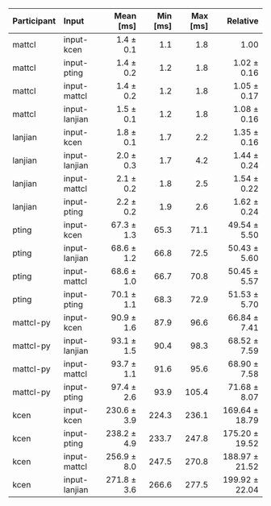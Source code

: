 | Participant | Input | Mean [ms] | Min [ms] | Max [ms] | Relative |
|:---|:---|---:|---:|---:|---:|
| mattcl | input-kcen | 1.4 ± 0.1 | 1.1 | 1.8 | 1.00 |
| mattcl | input-pting | 1.4 ± 0.2 | 1.2 | 1.8 | 1.02 ± 0.16 |
| mattcl | input-mattcl | 1.4 ± 0.2 | 1.2 | 1.8 | 1.05 ± 0.17 |
| mattcl | input-lanjian | 1.5 ± 0.1 | 1.2 | 1.8 | 1.08 ± 0.16 |
| lanjian | input-kcen | 1.8 ± 0.1 | 1.7 | 2.2 | 1.35 ± 0.16 |
| lanjian | input-lanjian | 2.0 ± 0.3 | 1.7 | 4.2 | 1.44 ± 0.24 |
| lanjian | input-mattcl | 2.1 ± 0.2 | 1.8 | 2.5 | 1.54 ± 0.22 |
| lanjian | input-pting | 2.2 ± 0.2 | 1.9 | 2.6 | 1.62 ± 0.24 |
| pting | input-kcen | 67.3 ± 1.3 | 65.3 | 71.1 | 49.54 ± 5.50 |
| pting | input-lanjian | 68.6 ± 1.2 | 66.8 | 72.5 | 50.43 ± 5.60 |
| pting | input-mattcl | 68.6 ± 1.0 | 66.7 | 70.8 | 50.45 ± 5.57 |
| pting | input-pting | 70.1 ± 1.1 | 68.3 | 72.9 | 51.53 ± 5.70 |
| mattcl-py | input-kcen | 90.9 ± 1.6 | 87.9 | 96.6 | 66.84 ± 7.41 |
| mattcl-py | input-lanjian | 93.1 ± 1.5 | 90.4 | 98.3 | 68.52 ± 7.59 |
| mattcl-py | input-mattcl | 93.7 ± 1.1 | 91.6 | 95.6 | 68.90 ± 7.58 |
| mattcl-py | input-pting | 97.4 ± 2.6 | 93.9 | 105.4 | 71.68 ± 8.07 |
| kcen | input-kcen | 230.6 ± 3.9 | 224.3 | 236.1 | 169.64 ± 18.79 |
| kcen | input-pting | 238.2 ± 4.9 | 233.7 | 247.8 | 175.20 ± 19.52 |
| kcen | input-mattcl | 256.9 ± 8.0 | 247.5 | 270.8 | 188.97 ± 21.52 |
| kcen | input-lanjian | 271.8 ± 3.6 | 266.6 | 277.5 | 199.92 ± 22.04 |

